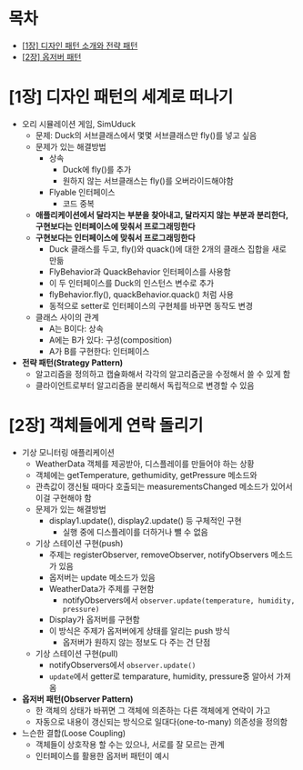 # 목차
- [[1장] 디자인 패턴 소개와 전략 패턴](#[1장]-디자인-패턴의-세계로-떠나기)
- [[2장] 옵저버 패턴](#[2장]-객체들에게-연락-돌리기)
# [1장] 디자인 패턴의 세계로 떠나기
- 오리 시뮬레이션 게임, SimUduck
    - 문제: Duck의 서브클래스에서 몇몇 서브클래스만 fly()를 넣고 싶음
    - 문제가 있는 해결방법
        - 상속
            - Duck에 fly()를 추가
            - 원하지 않는 서브클래스는 fly()를 오버라이드해야함
        - Flyable 인터페이스
            - 코드 중복
    - **애플리케이션에서 달라지는 부분을 찾아내고, 달라지지 않는 부분과 분리한다, 구현보다는 인터페이스에 맞춰서 프로그래밍한다**
    - **구현보다는 인터페이스에 맞춰서 프로그래밍한다**
        - Duck 클래스를 두고, fly()와 quack()에 대한 2개의 클래스 집합을 새로 만듦
        - FlyBehavior과 QuackBehavior 인터페이스를 사용함
        - 이 두 인터페이스를 Duck의 인스턴스 변수로 추가
        - flyBehavior.fly(), quackBehavior.quack() 처럼 사용
        - 동적으로 setter로 인터페이스의 구현체를 바꾸면 동작도 변경
    - 클래스  사이의 관계
        - A는 B이다: 상속
        - A에는 B가 있다: 구성(composition)
        - A가 B를 구현한다: 인터페이스
- **전략 패턴(Strategy Pattern)**
    - 알고리즘을 정의하고 캡슐화해서 각각의 알고리즘군을 수정해서 쓸 수 있게 함
    - 클라이언트로부터 알고리즘을 분리해서 독립적으로 변경할 수 있음

# [2장] 객체들에게 연락 돌리기
- 기상 모니터링 애플리케이션
    - WeatherData 객체를 제공받아, 디스플레이를 만들어야 하는 상황
    - 객체에는 getTemperature, gethumidity, getPressure 메소드와
    - 관측값이 갱신될 때마다 호출되는 measurementsChanged 메소드가 있어서 이걸 구현해야 함
    - 문제가 있는 해결방법
        - display1.update(), display2.update() 등 구체적인 구현
            - 실행 중에 디스플레이를 더하거나 뺄 수 없음
    - 기상 스테이션 구현(push)
        - 주제는 registerObserver, removeObserver, notifyObservers 메소드가 있음
        - 옵저버는 update 메소드가 있음
        - WeatherData가 주제를 구현함
            - notifyObservers에서 `observer.update(temperature, humidity, pressure)`
        - Display가 옵저버를 구현함
        - 이 방식은 주제가 옵저버에게 상태를 알리는 push 방식
            - 옵저버가 원하지 않는 정보도 다 주는 건 단점
    - 기상 스테이션 구현(pull)
        - notifyObservers에서 `observer.update()`
        - `update`에서 getter로 temparature, humidity, pressure중 알아서 가져옴
- **옵저버 패턴(Observer Pattern)**
    - 한 객체의 상태가 바뀌면 그 객체에 의존하는 다른 객체에게 연락이 가고
    - 자동으로 내용이 갱신되는 방식으로 일대다(one-to-many) 의존성을 정의함
- 느슨한 결합(Loose Coupling)
    - 객체들이 상호작용 할 수는 있으나, 서로를 잘 모르는 관계
    - 인터페이스를 활용한 옵저버 패턴이 예시